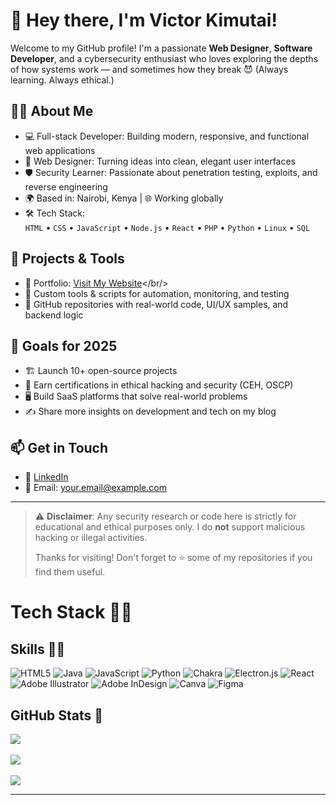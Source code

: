 # 👋 Hey there, I'm Victor Kimutai!

Welcome to my GitHub profile! I'm a passionate **Web Designer**, **Software Developer**, and a cybersecurity enthusiast who loves exploring the depths of how systems work — and sometimes how they break 😈 (Always learning. Always ethical.)

## 👨‍💻 About Me

- 💻 Full-stack Developer: Building modern, responsive, and functional web applications<br/>
- 🎨 Web Designer: Turning ideas into clean, elegant user interfaces<br/>
- 🛡️ Security Learner: Passionate about penetration testing, exploits, and reverse engineering<br/>
- 🌍 Based in: Nairobi, Kenya | 🌐 Working globally<br/>
- 🛠️ Tech Stack:  
  `HTML` • `CSS` • `JavaScript` • `Node.js` • `React` • `PHP` • `Python` • `Linux` • `SQL`

## 🔧 Projects & Tools

- 🔹 Portfolio: [Visit My Website](https://victor-kimutai.onrender.com)</br/>
- 🔹 Custom tools & scripts for automation, monitoring, and testing<br/>
- 🔹 GitHub repositories with real-world code, UI/UX samples, and backend logic<br/>

## 🚀 Goals for 2025

- 🏗 Launch 10+ open-source projects<br/>
- 🧠 Earn certifications in ethical hacking and security (CEH, OSCP)<br/>
- 🖥 Build SaaS platforms that solve real-world problems<br/>
- ✍️ Share more insights on development and tech on my blog<br/>

## 📫 Get in Touch

- 🔗 [LinkedIn](https://www.linkedin.com/in/victor-kimutai-592585356/)<br/>
- 📨 Email: [your.email@example.com](ronov610@gmail.com)<br/>

---

> ⚠️ **Disclaimer**: Any security research or code here is strictly for educational and ethical purposes only. I do **not** support malicious hacking or illegal activities.
>
> Thanks for visiting! Don't forget to ⭐ some of my repositories if you find them useful.

# Tech Stack 👩‍💻
## Skills 👩‍💻
![HTML5](https://img.shields.io/badge/html5-%23E34F26.svg?style=for-the-badge&logo=html5&logoColor=white) ![Java](https://img.shields.io/badge/java-%23ED8B00.svg?style=for-the-badge&logo=openjdk&logoColor=white) ![JavaScript](https://img.shields.io/badge/javascript-%23323330.svg?style=for-the-badge&logo=javascript&logoColor=%23F7DF1E) ![Python](https://img.shields.io/badge/python-3670A0?style=for-the-badge&logo=python&logoColor=ffdd54) ![Chakra](https://img.shields.io/badge/chakra-%234ED1C5.svg?style=for-the-badge&logo=chakraui&logoColor=white) ![Electron.js](https://img.shields.io/badge/Electron-191970?style=for-the-badge&logo=Electron&logoColor=white) ![React](https://img.shields.io/badge/react-%2320232a.svg?style=for-the-badge&logo=react&logoColor=%2361DAFB) ![Adobe Illustrator](https://img.shields.io/badge/adobe%20illustrator-%23FF9A00.svg?style=for-the-badge&logo=adobe%20illustrator&logoColor=white) ![Adobe InDesign](https://img.shields.io/badge/Adobe%20InDesign-49021F?style=for-the-badge&logo=adobeindesign&logoColor=FF3366) ![Canva](https://img.shields.io/badge/Canva-%2300C4CC.svg?style=for-the-badge&logo=Canva&logoColor=white) ![Figma](https://img.shields.io/badge/figma-%23F24E1E.svg?style=for-the-badge&logo=figma&logoColor=white)

## GitHub Stats 🌱​
![](https://github-readme-stats.vercel.app/api/top-langs/?username=HACKWITHNESBITT&theme=transparent&hide_border=false&include_all_commits=false&count_private=false&layout=compact)<br/>
<br/>
![](https://github-readme-stats.vercel.app/api?username=HACKWITHNESBITT=transparent&hide_border=false&include_all_commits=false&count_private=false)<br/>
<br/>
![](https://nirzak-streak-stats.vercel.app/?user=HACKWITHNESBITT&theme=transparent&hide_border=false)<br/>

<!-- Proudly created with GPRM ( https://gprm.itsvg.in ) -->


---


